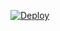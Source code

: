 [![Deploy](https://www.herokucdn.com/deploy/button.svg)](https://heroku.com/deploy?template=https://github.com/bts420com/bts420-leech-00007)
